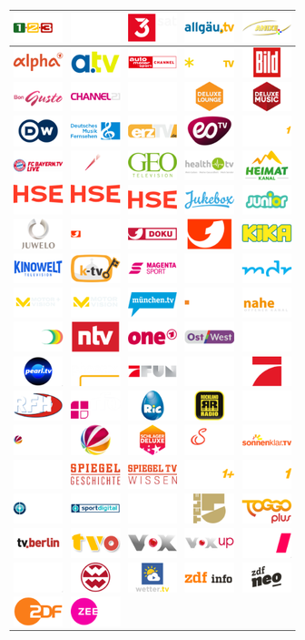 | ![](https://raw.githubusercontent.com/RevGear/logo/master/Countries/DE/123tv.png) | ![](https://raw.githubusercontent.com/RevGear/logo/master/Countries/DE/13th-Street.png) | ![](https://raw.githubusercontent.com/RevGear/logo/master/Countries/DE/3sat.png) | ![](https://raw.githubusercontent.com/RevGear/logo/master/Countries/DE/Allgau-TV.png) | ![](https://raw.githubusercontent.com/RevGear/logo/master/Countries/DE/Anixe-Plus.png) | 
|:---:|:---:|:---:|:---:|:---:| 
| ![](https://raw.githubusercontent.com/RevGear/logo/master/Countries/DE/ARD-Alpha.png) | ![](https://raw.githubusercontent.com/RevGear/logo/master/Countries/DE/ATV.png) | ![](https://raw.githubusercontent.com/RevGear/logo/master/Countries/DE/Auto-Motor-und-Sport.png) | ![](https://raw.githubusercontent.com/RevGear/logo/master/Countries/DE/Bibel-TV.png) | ![](https://raw.githubusercontent.com/RevGear/logo/master/Countries/DE/Bild.png) | 
| ![](https://raw.githubusercontent.com/RevGear/logo/master/Countries/DE/Bon-Gusto.png) | ![](https://raw.githubusercontent.com/RevGear/logo/master/Countries/DE/Channel21.png) | ![](https://raw.githubusercontent.com/RevGear/logo/master/Countries/DE/Das-Erste.png) | ![](https://raw.githubusercontent.com/RevGear/logo/master/Countries/DE/Deluxe-Lounge.png) | ![](https://raw.githubusercontent.com/RevGear/logo/master/Countries/DE/Deluxe-Music.png) | 
| ![](https://raw.githubusercontent.com/RevGear/logo/master/Countries/DE/Deutsche-Welle.png) | ![](https://raw.githubusercontent.com/RevGear/logo/master/Countries/DE/Deutsches-Musik-Fernsehen.png) | ![](https://raw.githubusercontent.com/RevGear/logo/master/Countries/DE/ems-TV-Lingen.png) | ![](https://raw.githubusercontent.com/RevGear/logo/master/Countries/DE/eoTV.png) | ![](https://raw.githubusercontent.com/RevGear/logo/master/Countries/DE/eSports1.png) | 
| ![](https://raw.githubusercontent.com/RevGear/logo/master/Countries/DE/FC-Bayern-TV.png) | ![](https://raw.githubusercontent.com/RevGear/logo/master/Countries/DE/Folx.png) | ![](https://raw.githubusercontent.com/RevGear/logo/master/Countries/DE/Geo-TV.png) | ![](https://raw.githubusercontent.com/RevGear/logo/master/Countries/DE/Health-TV.png) | ![](https://raw.githubusercontent.com/RevGear/logo/master/Countries/DE/Heimatkanal.png) | 
| ![](https://raw.githubusercontent.com/RevGear/logo/master/Countries/DE/HSE-Extra.png) | ![](https://raw.githubusercontent.com/RevGear/logo/master/Countries/DE/HSE-Trend.png) | ![](https://raw.githubusercontent.com/RevGear/logo/master/Countries/DE/HSE.png) | ![](https://raw.githubusercontent.com/RevGear/logo/master/Countries/DE/Jukebox.png) | ![](https://raw.githubusercontent.com/RevGear/logo/master/Countries/DE/Junior.png) | 
| ![](https://raw.githubusercontent.com/RevGear/logo/master/Countries/DE/Juwelo.png) | ![](https://raw.githubusercontent.com/RevGear/logo/master/Countries/DE/Kabel-Eins-Classics.png) | ![](https://raw.githubusercontent.com/RevGear/logo/master/Countries/DE/Kabel-Eins-Doku.png) | ![](https://raw.githubusercontent.com/RevGear/logo/master/Countries/DE/Kabel-Eins.png) | ![](https://raw.githubusercontent.com/RevGear/logo/master/Countries/DE/KIKA.png) | 
| ![](https://raw.githubusercontent.com/RevGear/logo/master/Countries/DE/Kinowelt-TV.png) | ![](https://raw.githubusercontent.com/RevGear/logo/master/Countries/DE/KTV.png) | ![](https://raw.githubusercontent.com/RevGear/logo/master/Countries/DE/Magenta-Sport.png) | ![](https://raw.githubusercontent.com/RevGear/logo/master/Countries/DE/MDF1.png) | ![](https://raw.githubusercontent.com/RevGear/logo/master/Countries/DE/MDR-Fernsehen.png) | 
| ![](https://raw.githubusercontent.com/RevGear/logo/master/Countries/DE/Motorvision-TV-Plus.png) | ![](https://raw.githubusercontent.com/RevGear/logo/master/Countries/DE/Motorvision-TV.png) | ![](https://raw.githubusercontent.com/RevGear/logo/master/Countries/DE/Munchen-TV.png) | ![](https://raw.githubusercontent.com/RevGear/logo/master/Countries/DE/N24-Doku.png) | ![](https://raw.githubusercontent.com/RevGear/logo/master/Countries/DE/nahe-TV.png) | 
| ![](https://raw.githubusercontent.com/RevGear/logo/master/Countries/DE/NR-Wision.png) | ![](https://raw.githubusercontent.com/RevGear/logo/master/Countries/DE/ntv.png) | ![](https://raw.githubusercontent.com/RevGear/logo/master/Countries/DE/One.png) | ![](https://raw.githubusercontent.com/RevGear/logo/master/Countries/DE/Ost-West.png) | ![](https://raw.githubusercontent.com/RevGear/logo/master/Countries/DE/Parlamentsfernsehen.png) | 
| ![](https://raw.githubusercontent.com/RevGear/logo/master/Countries/DE/Pearl-TV.png) | ![](https://raw.githubusercontent.com/RevGear/logo/master/Countries/DE/Phoenix.png) | ![](https://raw.githubusercontent.com/RevGear/logo/master/Countries/DE/Pro-Sieben-Fun.png) | ![](https://raw.githubusercontent.com/RevGear/logo/master/Countries/DE/Pro-Sieben-Maxx.png) | ![](https://raw.githubusercontent.com/RevGear/logo/master/Countries/DE/Pro-Sieben.png) | 
| ![](https://raw.githubusercontent.com/RevGear/logo/master/Countries/DE/RFH.png) | ![](https://raw.githubusercontent.com/RevGear/logo/master/Countries/DE/RFO.png) | ![](https://raw.githubusercontent.com/RevGear/logo/master/Countries/DE/RiC.png) | ![](https://raw.githubusercontent.com/RevGear/logo/master/Countries/DE/Rockland-TV.png) | ![](https://raw.githubusercontent.com/RevGear/logo/master/Countries/DE/Romance-TV.png) | 
| ![](https://raw.githubusercontent.com/RevGear/logo/master/Countries/DE/SAT1-Emotions.png) | ![](https://raw.githubusercontent.com/RevGear/logo/master/Countries/DE/SAT1.png) | ![](https://raw.githubusercontent.com/RevGear/logo/master/Countries/DE/Schlager-Deluxe.png) | ![](https://raw.githubusercontent.com/RevGear/logo/master/Countries/DE/Servus-TV.png) | ![](https://raw.githubusercontent.com/RevGear/logo/master/Countries/DE/Sonnenklar-TV.png) | 
| ![](https://raw.githubusercontent.com/RevGear/logo/master/Countries/DE/Sonus-FM.png) | ![](https://raw.githubusercontent.com/RevGear/logo/master/Countries/DE/Spiegel-Geschichte.png) | ![](https://raw.githubusercontent.com/RevGear/logo/master/Countries/DE/Spiegel-TV-Wissen.png) | ![](https://raw.githubusercontent.com/RevGear/logo/master/Countries/DE/Sport1-Plus.png) | ![](https://raw.githubusercontent.com/RevGear/logo/master/Countries/DE/Sport1.png) | 
| ![](https://raw.githubusercontent.com/RevGear/logo/master/Countries/DE/Sportdigital-Fussball.png) | ![](https://raw.githubusercontent.com/RevGear/logo/master/Countries/DE/Sportdigital.png) | ![](https://raw.githubusercontent.com/RevGear/logo/master/Countries/DE/Tagesschau24.png) | ![](https://raw.githubusercontent.com/RevGear/logo/master/Countries/DE/Tele5.png) | ![](https://raw.githubusercontent.com/RevGear/logo/master/Countries/DE/Toggo-Plus.png) | 
| ![](https://raw.githubusercontent.com/RevGear/logo/master/Countries/DE/TV-Berlin.png) | ![](https://raw.githubusercontent.com/RevGear/logo/master/Countries/DE/TV-Oberfranken.png) | ![](https://raw.githubusercontent.com/RevGear/logo/master/Countries/DE/Vox.png) | ![](https://raw.githubusercontent.com/RevGear/logo/master/Countries/DE/Voxup.png) | ![](https://raw.githubusercontent.com/RevGear/logo/master/Countries/DE/WDR-Fernsehen.png) | 
| ![](https://raw.githubusercontent.com/RevGear/logo/master/Countries/DE/Welt.png) | ![](https://raw.githubusercontent.com/RevGear/logo/master/Countries/DE/Weltder-Wunder-TV.png) | ![](https://raw.githubusercontent.com/RevGear/logo/master/Countries/DE/Wettercom-TV.png) | ![](https://raw.githubusercontent.com/RevGear/logo/master/Countries/DE/ZDF-Info.png) | ![](https://raw.githubusercontent.com/RevGear/logo/master/Countries/DE/ZDF-Neo.png) | 
| ![](https://raw.githubusercontent.com/RevGear/logo/master/Countries/DE/ZDF.png) | ![](https://raw.githubusercontent.com/RevGear/logo/master/Countries/DE/Zee-One.png)  | 
